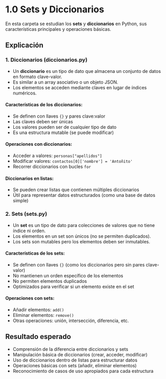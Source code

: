 # 1.0 Sets y Diccionarios

En esta carpeta se estudian los **sets** y **diccionarios** en Python, sus características principales y operaciones básicas.

## Explicación

### 1. Diccionarios (diccionarios.py)

* Un **diccionario** es un tipo de dato que almacena un conjunto de datos en formato clave-valor.
* Es similar a un array asociativo o un objeto JSON.
* Los elementos se acceden mediante claves en lugar de índices numéricos.

#### Características de los diccionarios:
- Se definen con llaves `{}` y pares clave:valor
- Las claves deben ser únicas
- Los valores pueden ser de cualquier tipo de dato
- Es una estructura mutable (se puede modificar)

#### Operaciones con diccionarios:
- Acceder a valores: `personas["apellidos"]`
- Modificar valores: `contactos[0]['nombre'] = 'Antoñito'`
- Recorrer diccionarios con bucles `for`

#### Diccionarios en listas:
- Se pueden crear listas que contienen múltiples diccionarios
- Útil para representar datos estructurados (como una base de datos simple)

### 2. Sets (sets.py)

* Un **set** es un tipo de dato para colecciones de valores que no tiene índice ni orden.
* Los elementos en un set son únicos (no se permiten duplicados).
* Los sets son mutables pero los elementos deben ser inmutables.

#### Características de los sets:
- Se definen con llaves `{}` (como los diccionarios pero sin pares clave-valor)
- No mantienen un orden específico de los elementos
- No permiten elementos duplicados
- Optimizados para verificar si un elemento existe en el set

#### Operaciones con sets:
- Añadir elementos: `add()`
- Eliminar elementos: `remove()`
- Otras operaciones: unión, intersección, diferencia, etc.

## Resultado esperado

* Comprensión de la diferencia entre diccionarios y sets
* Manipulación básica de diccionarios (crear, acceder, modificar)
* Uso de diccionarios dentro de listas para estructurar datos
* Operaciones básicas con sets (añadir, eliminar elementos)
* Reconocimiento de casos de uso apropiados para cada estructura
